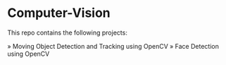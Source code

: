 # Computer-Vision

This repo contains the following projects:

» Moving Object Detection and Tracking using OpenCV
» Face Detection using OpenCV
